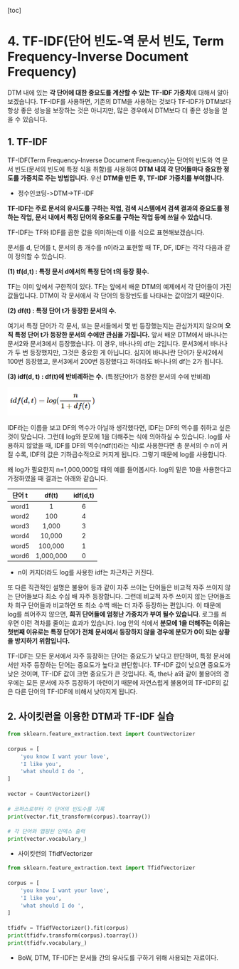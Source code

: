 [toc]

# 4. TF-IDF(단어 빈도-역 문서 빈도, Term Frequency-Inverse Document Frequency)

DTM 내에 있는 **각 단어에 대한 중요도를 계산할 수 있는 TF-IDF 가중치**에 대해서 알아보겠습니다. TF-IDF를 사용하면, 기존의 DTM을 사용하는 것보다 TF-IDF가 DTM보다 항상 좋은 성능을 보장하는 것은 아니지만, 많은 경우에서 DTM보다 더 좋은 성능을 얻을 수 있습니다.



##  1. TF-IDF

TF-IDF(Term Frequency-Inverse Document Frequency)는 단어의 빈도와 역 문서 빈도(문서의 빈도에 특정 식을 취함)를 사용하여 **DTM 내의 각 단어들마다 중요한 정도를 가중치로 주는 방법입니다.** 우선 **DTM을 만든 후, TF-IDF 가중치를 부여합니다.**

- 정수인코딩->DTM->TF-IDF

**TF-IDF는 주로 문서의 유사도를 구하는 작업, 검색 시스템에서 검색 결과의 중요도를 정하는 작업, 문서 내에서 특정 단어의 중요도를 구하는 작업 등에 쓰일 수 있습니다.**

TF-IDF는 TF와 IDF를 곱한 값을 의미하는데 이를 식으로 표현해보겠습니다.

문서를 d, 단어를 t, 문서의 총 개수를 n이라고 표현할 때 TF, DF, IDF는 각각 다음과 같이 정의할 수 있습니다.

**(1) tf(d,t) : 특정 문서 d에서의 특정 단어 t의 등장 횟수.**

TF는 이미 앞에서 구한적이 있다. TF는 앞에서 배운 DTM의 예제에서 각 단어들이 가진 값들입니다. DTM이 각 문서에서 각 단어의 등장빈도를 나타내는 값이었기 때문이다.

**(2) df(t) : 특정 단어 t가 등장한 문서의 수.**

여기서 특정 단어가 각 문서, 또는 문서들에서 몇 번 등장했는지는 관심가지지 않으며 **오직 특정 단어 t가 등장한 문서의 수에만 관심을 가집니다.** 앞서 배운 DTM에서 바나나는 문서2와 문서3에서 등장했습니다. 이 경우, 바나나의 df는 2입니다. 문서3에서 바나나가 두 번 등장했지만, 그것은 중요한 게 아닙니다. 심지어 바나나란 단어가 문서2에서 100번 등장했고, 문서3에서 200번 등장했다고 하더라도 바나나의 df는 2가 됩니다.

**(3) idf(d, t) : df(t)에 반비례하는 수.** (특정단어t가 등장한 문서의 수에 반비례)

![image-20220517215126079](TF-IDF.assets/image-20220517215126079.png)

IDF라는 이름을 보고 DF의 역수가 아닐까 생각했다면, IDF는 DF의 역수를 취하고 싶은 것이 맞습니다. 그런데 log와 분모에 1을 더해주는 식에 의아하실 수 있습니다. log를 사용하지 않았을 때, IDF를 DF의 역수(ndf(t)라는 식)로 사용한다면 총 문서의 수 n이 커질 수록, IDF의 값은 기하급수적으로 커지게 됩니다. 그렇기 때문에 log를 사용합니다.

왜 log가 필요한지 n=1,000,000일 때의 예를 들어봅시다. log의 밑은 10을 사용한다고 가정하였을 때 결과는 아래와 같습니다.

| 단어 t |   df(t)   | idf(d,t) |
| :----: | :-------: | :------: |
| word1  |     1     |    6     |
| word2  |    100    |    4     |
| word3  |   1,000   |    3     |
| word4  |  10,000   |    2     |
| word5  |  100,000  |    1     |
| word6  | 1,000,000 |    0     |

- n이 커지더라도 log를 사용한 idf는 차근차근 커진다.

또 다른 직관적인 설명은 불용어 등과 같이 자주 쓰이는 단어들은 비교적 자주 쓰이지 않는 단어들보다 최소 수십 배 자주 등장합니다. 그런데 비교적 자주 쓰이지 않는 단어들조차 희구 단어들과 비교하면  또 최소 수백 배는 더 자주 등장하는 편입니다. 이 때문에 log를 씌어주지 않으면, **희귀 단어들에 엄청난 가중치가 부여 될수 있습니다**.  로그를 씌우면 이런 격차를 줄이는 효과가 있습니다. log 안의 식에서 **분모에 1을 더해주는 이유는 첫번째 이유로는 특정 단어가 전체 문서에서 등장하지 않을 경우에 분모가 0이 되는 상황을 방지하기 위함입니다.**

TF-IDF는 모든 문서에서 자주 등장하는 단어는 중요도가 낮다고 판단하며, 특정 문서에서만 자주 등장하는 단어는 중요도가 높다고 판단합니다. TF-IDF 값이 낮으면 중요도가 낮은 것이며, TF-IDF 값이 크면 중요도가 큰 것입니다. 즉, the나 a와 같이 불용어의 경우에는 모든 문서에 자주 등장하기 마련이기 때문에 자연스럽게 불용어의 TF-IDF의 값은 다른 단어의 TF-IDF에 비해서 낮아지게 됩니다. 



## 2. 사이킷런을 이용한 DTM과 TF-IDF 실습

```python
from sklearn.feature_extraction.text import CountVectorizer

corpus = [
    'you know I want your love',
    'I like you',
    'what should I do ',    
]

vector = CountVectorizer()

# 코퍼스로부터 각 단어의 빈도수를 기록
print(vector.fit_transform(corpus).toarray())

# 각 단어와 맵핑된 인덱스 출력
print(vector.vocabulary_)
```



- 사이킷런의 TfidfVectorizer

```python
from sklearn.feature_extraction.text import TfidfVectorizer

corpus = [
    'you know I want your love',
    'I like you',
    'what should I do ',    
]

tfidfv = TfidfVectorizer().fit(corpus)
print(tfidfv.transform(corpus).toarray())
print(tfidfv.vocabulary_)
```



- BoW, DTM, TF-IDF는 문서들 간의 유사도를 구하기 위해 사용되는 자료이다.

